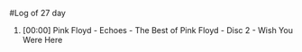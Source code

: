 #Log of 27 day

1. [00:00] Pink Floyd - Echoes - The Best of Pink Floyd - Disc 2 - Wish You Were Here
